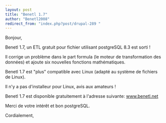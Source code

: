 ```yaml
---
layout: post
title: "Benetl 1.7"
author: "Benetl2008"
redirect_from: "index.php?post/drupal-289 "
---
```




Bonjour,

Benetl 1.7, un ETL gratuit pour fichier utilisant postgreSQL 8.3 est sorti !

Il corrige un problème dans le part formula (le moteur de transformation des données) et ajoute six nouvelles fonctions mathématiques.

Benetl 1.7 est "plus" compatible avec Linux (adapté au système de fichiers de Linux).

Il n'y a pas d'installeur pour Linux, avis aux amateurs !

Benetl 1.7 est disponible gratuitement à l'adresse suivante: www.benetl.net

Merci de votre intérêt et bon postgreSQL.

Cordialement,